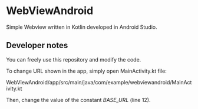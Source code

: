 # WebViewAndroid

Simple Webview written in Kotlin developed in Android Studio.

## Developer notes

You can freely use this repository and modify the code.

To change URL shown in the app, simply open MainActivity.kt file:

 WebViewAndroid/app/src/main/java/com/example/webviewandroid/MainActivity.kt
 
 Then, change the value of the constant *BASE_URL* (line 12).
